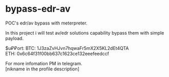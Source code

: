 # bypass-edr-av
POC's edr/av bypass with meterpreter.

In this project i will test av/edr solutions capability bypass them with simple payload.

 $u₽₽ort: 
 BTC: 1J3zaZvHJvn7hqwaFr5mX2X5KL2dEt4QTA                      
 ETH: 0x6c64f31f00bb637c1623ce132eeefeedccf                          


For more infomation PM in telegram.                                
[nikname in the profile description]
